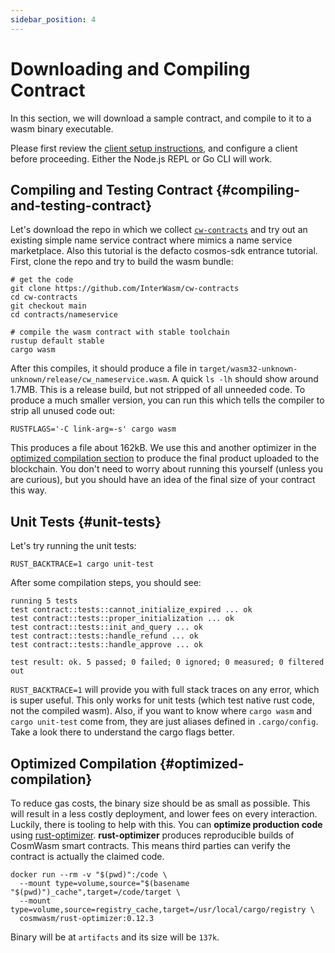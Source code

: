 ```yaml
---
sidebar_position: 4
---
```


# Downloading and Compiling Contract

In this section, we will download a sample contract, and compile to it to a wasm binary executable.

Please first review the [client setup instructions](03-setting-env.md), and configure a client before proceeding. Either
the Node.js REPL or Go CLI will work.

## Compiling and Testing Contract {#compiling-and-testing-contract}

Let's download the repo in which we collect
[`cw-contracts`](https://github.com/InterWasm/cw-contracts) and try out an existing simple name service contract where
mimics a name service marketplace. Also this tutorial is the defacto cosmos-sdk entrance tutorial. First, clone the
repo and try to build the wasm bundle:

```shell
# get the code
git clone https://github.com/InterWasm/cw-contracts
cd cw-contracts
git checkout main
cd contracts/nameservice

# compile the wasm contract with stable toolchain
rustup default stable
cargo wasm
```

After this compiles, it should produce a file in
`target/wasm32-unknown-unknown/release/cw_nameservice.wasm`. A quick `ls -lh` should show around 1.7MB. This is a
release build, but not stripped of all unneeded code. To produce a much smaller version, you can run this which tells
the compiler to strip all unused code out:

```shell
RUSTFLAGS='-C link-arg=-s' cargo wasm
```

This produces a file about 162kB. We use this and another optimizer in the [optimized compilation section](#optimized-compilation)
to produce the final product uploaded to the blockchain. You don't need to worry about running this yourself (unless you
are curious), but you should have an idea of the final size of your contract this way.

## Unit Tests {#unit-tests}

Let's try running the unit tests:

```shell
RUST_BACKTRACE=1 cargo unit-test
```

After some compilation steps, you should see:

```text
running 5 tests
test contract::tests::cannot_initialize_expired ... ok
test contract::tests::proper_initialization ... ok
test contract::tests::init_and_query ... ok
test contract::tests::handle_refund ... ok
test contract::tests::handle_approve ... ok

test result: ok. 5 passed; 0 failed; 0 ignored; 0 measured; 0 filtered out
```

`RUST_BACKTRACE=1` will provide you with full stack traces on any error, which is super useful. This only works for unit
tests (which test native rust code, not the compiled wasm). Also, if you want to know where `cargo wasm`
and `cargo unit-test` come from, they are just aliases defined in `.cargo/config`. Take a look there to understand the
cargo flags better.

## Optimized Compilation {#optimized-compilation}

To reduce gas costs, the binary size should be as small as possible. This will result in a less costly deployment, and
lower fees on every interaction. Luckily, there is tooling to help with this. You can **optimize production code** using
[rust-optimizer](https://github.com/CosmWasm/rust-optimizer). **rust-optimizer** produces reproducible builds
of CosmWasm smart contracts. This means third parties can verify the contract is actually the claimed code.

```shell
docker run --rm -v "$(pwd)":/code \
  --mount type=volume,source="$(basename "$(pwd)")_cache",target=/code/target \
  --mount type=volume,source=registry_cache,target=/usr/local/cargo/registry \
  cosmwasm/rust-optimizer:0.12.3
```

Binary will be at `artifacts` and its size will be `137k`.
